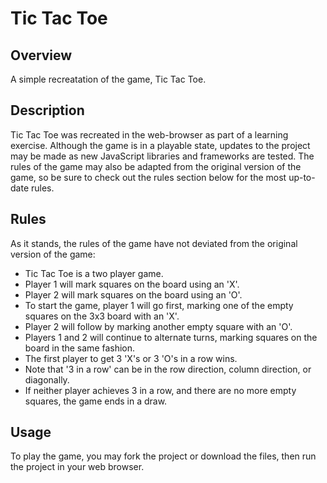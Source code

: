 # Tic Tac Toe

## Overview
A simple recreatation of the game, Tic Tac Toe.

## Description
Tic Tac Toe was recreated in the web-browser as part of a learning exercise. Although the game is in a playable state, updates to the project may be made as new JavaScript libraries and frameworks are tested. The rules of the game may also be adapted from the original version of the game, so be sure to check out the rules section below for the most up-to-date rules.

## Rules
As it stands, the rules of the game have not deviated from the original version of the game: 
- Tic Tac Toe is a two player game.
- Player 1 will mark squares on the board using an 'X'.
- Player 2 will mark squares on the board using an 'O'.
- To start the game, player 1 will go first, marking one of the empty squares on the 3x3 board with an 'X'.
- Player 2 will follow by marking another empty square with an 'O'.
- Players 1 and 2 will continue to alternate turns, marking squares on the board in the same fashion.
- The first player to get 3 'X's or 3 'O's in a row wins.
- Note that '3 in a row' can be in the row direction, column direction, or diagonally.
- If neither player achieves 3 in a row, and there are no more empty squares, the game ends in a draw.

## Usage
To play the game, you may fork the project or download the files, then run the project in your web browser.
